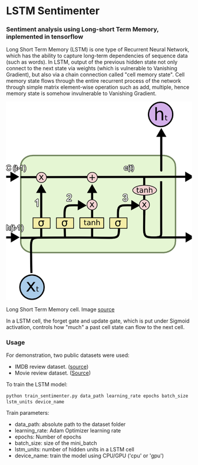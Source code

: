 # LSTM Sentimenter


### Sentiment analysis using Long-short Term Memory, inplemented in tensorflow
Long Short Term Memory (LSTM) is one type of Recurrent Neural Network, which has the ability to capture long-term dependencies of sequence data (such as words).
In LSTM, output of the previous hidden state not only connect to the next state via weights (which is vulnerable to Vanishing Gradient), but also via a chain connection called "cell memory state". Cell memory state flows through the entire recurrent process of the network through simple matrix element-wise operation such as add, multiple, hence memory state is somehow invulnerable to Vanishing Gradient.

![LSTM Cell](https://github.com/phamdinhthang/LSTM_Sentimenter/blob/master/misc/lstm.png "")

Long Short Term Memory cell. Image [source](https://cdn-images-1.medium.com/max/1600/1*Niu_c_FhGtLuHjrStkB_4Q.png)

In a LSTM cell, the forget gate and update gate, which is put under Sigmoid activation, controls how "much" a past cell state can flow to the next cell.

### Usage

For demonstration, two public datasets were used:
- IMDB review dataset. ([source](http://ai.stanford.edu/~amaas/data/sentiment/))
- Movie review dataset. ([Source](https://www.kaggle.com/c/sentiment-analysis-on-movie-reviews/data))

To train the LSTM model:

```
python train_sentimenter.py data_path learning_rate epochs batch_size lstm_units device_name
```

Train parameters:
* data_path: absolute path to the dataset folder
* learning_rate: Adam Optimizer learning rate
* epochs: Number of epochs
* batch_size: size of the mini_batch
* lstm_units: number of hidden units in a LSTM cell
* device_name: train the model using CPU/GPU ('cpu' or 'gpu')
